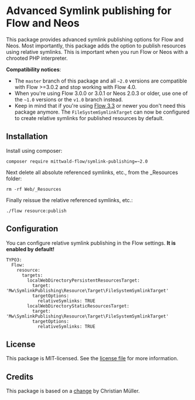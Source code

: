 Advanced Symlink publishing for Flow and Neos
=============================================

This package provides advanced symlink publishing options for Flow and Neos.
Most importantly, this package adds the option to publish resources using relative symlinks.
This is important when you run Flow or Neos with a chrooted PHP interpreter.

**Compatibility notices**:
* The `master` branch of this package and all `~2.0` versions are compatible with Flow >=3.0.2 and stop working with Flow 4.0.
* When you're using Flow 3.0.0 or 3.0.1 or Neos 2.0.3 or older, use one of the `~1.0` versions or the `v1.0` branch instead.
* Keep in mind that if you're using [Flow 3.3](http://flowframework.readthedocs.io/en/stable/TheDefinitiveGuide/PartV/ReleaseNotes/330.html#symlinks-can-now-be-relative) or newer you don't need this package anymore. The `FileSystemSymlinkTarget` can now be configured to create relative symlinks for published resources by default.

Installation
------------

Install using composer:

    composer require mittwald-flow/symlink-publishing=~2.0

Next delete all absolute referenced symlinks, etc., from the _Resources folder:

    rm -rf Web/_Resources

Finally reissue the relative referenced symlinks, etc.:

    ./flow resource:publish

Configuration
-------------

You can configure relative symlink publishing in the Flow settings.
**It is enabled by default!**

	TYPO3:
	  Flow:
		resource:
		  targets:
			localWebDirectoryPersistentResourcesTarget:
			  target: 'Mw\SymlinkPublishing\Resource\Target\FileSystemSymlinkTarget'
			  targetOptions:
				relativeSymlinks: TRUE
			localWebDirectoryStaticResourcesTarget:
			  target: 'Mw\SymlinkPublishing\Resource\Target\FileSystemSymlinkTarget'
			  targetOptions:
				relativeSymlinks: TRUE

License
-------

This package is MIT-licensed. See the [license file](LICENSE) for more information.

Credits
-------

This package is based on a [change](https://review.typo3.org/30519) by Christian Müller.
